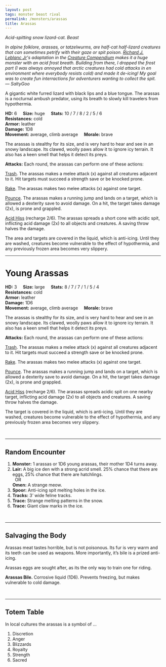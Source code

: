 ```yaml
---
layout: post
tags: monster beast rival
permalink: /monsters/arassas
title: Arassas
---
```


*Acid-spitting snow lizard-cat. Beast*

<span class="alchemy"> *In alpine folklore, arassas, or tatzelwurms, are half-cat half-lizard creatures that can sometimes petrify with their gaze or spit poison. [Richard J. Leblanc Jr](http://savevsdragon.blogspot.com/)'s adaptation in the [Creature Compendium](https://www.drivethrurpg.com/product/147588/CC1-Creature-Compendium) makes it a huge monster with an acid frost breath. Building from there, I dropped the frost part (I was always annoyed that arctic creatures had cold attacks in en environment where everybody resists cold) and made it de-icing! My goal was to create fun interractions for adventurers wanting to collect the spit. — SaltyGoo* </span>

A gigantic white furred lizard with black lips and a blue tongue. The arassas is a nocturnal ambush predator, using its breath to slowly kill travelers from hypothermia.

**HD:** 6  &nbsp; &nbsp;  **Size:** huge &nbsp; &nbsp; **Stats:** 10 / 7 / 8 / 2 / 5 / 6 <br>
 **Resistances:** cold<br> 
 **Armor:** leather <br>
**Damage:** 1D8 <br>
**Movement:** average, climb average &nbsp; &nbsp; **Morale:** brave <br>

The arassas is stealthy for its size, and is very hard to hear and see in an snowy landscape. Its clawed, woolly paws allow it to ignore icy terrain. It also has a keen smell that helps it detect its preys.

**Attacks:** Each round, the arassas can perform one of these actions:

<ins>Trash</ins>. The arassas makes a melee attack (x) against all creatures adjacent to it. Hit targets must succeed a strength save or be knocked prone.

<ins>Rake</ins>. The arassas makes two melee attacks (x) against one target.

<ins>Pounce</ins>. The arassas makes a running jump and lands on a target, which is allowed a dexterity save to avoid damage. On a hit, the target takes damage (2x), is prone and grappled.

<ins>Acid Hiss</ins> (recharge 2/6). The arassas spreads a short cone with acidic spit, inflicting acid damage (2x) to all objects and creatures. A saving throw halves the damage. 

The area and targets are covered in the liquid, which is anti-icing. Until they are washed, creatures become vulnerable to the effect of hypothermia, and any previously frozen area becomes very slippery.

---

# Young Arassas

**HD:** 3  &nbsp; &nbsp;  **Size:** large &nbsp; &nbsp; **Stats:** 8 / 7 / 7 / 1 / 5 / 4 <br>
 **Resistances:** cold<br> 
**Armor:** leather <br>
**Damage:** 1D6 <br>
**Movement:** average, climb average &nbsp; &nbsp; **Morale:** brave <br>

The arassas is stealthy for its size, and is very hard to hear and see in an snowy landscape. Its clawed, woolly paws allow it to ignore icy terrain. It also has a keen smell that helps it detect its preys.

**Attacks:** Each round, the arassas can perform one of these actions:

<ins>Trash</ins>. The arassas makes a melee attack (x) against all creatures adjacent to it. Hit targets must succeed a strength save or be knocked prone.

<ins>Rake</ins>. The arassas makes two melee attacks (x) against one target.

<ins>Pounce</ins>. The arassas makes a running jump and lands on a target, which is allowed a dexterity save to avoid damage. On a hit, the target takes damage (2x), is prone and grappled.

<ins>Acid Hiss</ins> (recharge 2/6). The arassas spreads acidic spit on one nearby target, inflicting acid damage (2x) to all objects and creatures. A saving throw halves the damage. 

The target is covered in the liquid, which is anti-icing. Until they are washed, creatures become vulnerable to the effect of hypothermia, and any previously frozen area becomes very slippery.

<br>

---

## Random Encounter

1. **Monster:** 1 arassas or 1D6 young arassas, their mother 1D4 turns away.
1. **Lair:** A big ice den with a strong acrid smell. 25% chance that there are eggs, 25% chance that there are hatchlings. <br>	&nbsp; OR <br>	**Omen:** A strange meow.
1. **Spoor:** Anti-icing spit melting holes in the ice.
1. **Tracks:**  3’ wide feline tracks.
1. **Trace:** Strange melting patterns in the snow. 
1. **Trace:** Giant claw marks in the ice.

<br>

---

## Salvaging the Body

Arassas meat tastes horrible, but is not poisonous. Its fur is very warm and its teeth can be used as weapons. More importantly, it’s bile is a prized anti-icing.

Arassas eggs are sought after, as its the only way to train one for riding.

<span class="alchemy">**Arassas Bile.** Corrosive liquid (1D6). Prevents freezing, but makes vulnerable to cold damage.</span>

<br>

---

## Totem Table

In local cultures the arassas is a symbol of ...

1. Discretion
1. Anger
1. Blizzards
1. Royalty
1. Strength
1. Sacred 






